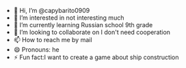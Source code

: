 - 👋 Hi, I’m @capybarito0909
- 👀 I’m interested in not interesting much
- 🌱 I’m currently learning Russian school 9th ​​grade
- 💞️ I’m looking to collaborate on I don't need cooperation
- 📫 How to reach me by mail
- 😄 Pronouns: he
- ⚡ Fun fact:I want to create a game about ship construction 

<!---
capybarito0909/capybarito0909 is a ✨ special ✨ repository because its `README.md` (this file) appears on your GitHub profile.
You can click the Preview link to take a look at your changes.
--->
